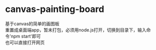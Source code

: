 ﻿# canvas-painting-board
基于canvas的简单的画图板<br>
重置成桌面端app，暂未打包，必须用node.js打开，切换到目录下，输入命令'npm start'即可<br>
也可以直接打开网页